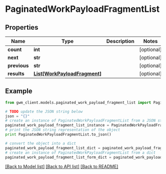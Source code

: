 # PaginatedWorkPayloadFragmentList


## Properties
Name | Type | Description | Notes
------------ | ------------- | ------------- | -------------
**count** | **int** |  | [optional] 
**next** | **str** |  | [optional] 
**previous** | **str** |  | [optional] 
**results** | [**List[WorkPayloadFragment]**](WorkPayloadFragment.md) |  | [optional] 

## Example

```python
from gwm_client.models.paginated_work_payload_fragment_list import PaginatedWorkPayloadFragmentList

# TODO update the JSON string below
json = "{}"
# create an instance of PaginatedWorkPayloadFragmentList from a JSON string
paginated_work_payload_fragment_list_instance = PaginatedWorkPayloadFragmentList.from_json(json)
# print the JSON string representation of the object
print PaginatedWorkPayloadFragmentList.to_json()

# convert the object into a dict
paginated_work_payload_fragment_list_dict = paginated_work_payload_fragment_list_instance.to_dict()
# create an instance of PaginatedWorkPayloadFragmentList from a dict
paginated_work_payload_fragment_list_form_dict = paginated_work_payload_fragment_list.from_dict(paginated_work_payload_fragment_list_dict)
```
[[Back to Model list]](../README.md#documentation-for-models) [[Back to API list]](../README.md#documentation-for-api-endpoints) [[Back to README]](../README.md)


